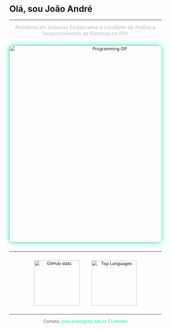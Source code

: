 # Olá, sou João André

---

<p align="center" style="color: #bbb; font-size: 16px; max-width: 600px; margin: auto;">
  Residente em Sistemas Embarcados e estudante de Análise e Desenvolvimento de Sistemas no IFPI.
</p>

<div align="center" style="margin: 30px 0;">
  <img 
    src="https://media2.giphy.com/media/v1.Y2lkPTc5MGI3NjExYXhmM243bWpva2JscjlqZWR3OGJ5cnAxMGcwMnZwN3NzOGlveHhkYSZlcD12MV9pbnRlcm5hbF9naWZfYnlfaWQmY3Q9Zw/QNGtIbsXz88V2/giphy.gif" 
    alt="Programming GIF" 
    width="650" 
    style="border-radius: 12px; box-shadow: 0 0 15px #00ff99;"
  />
</div>

---

<div align="center" style="display: flex; justify-content: center; gap: 40px; flex-wrap: wrap;">

  <img 
    src="https://github-readme-stats.vercel.app/api?username=JoaoAndreBSantana&show_icons=true&count_private=true&theme=radical&hide_border=true" 
    alt="GitHub stats" 
    height="150"
  />

  <img 
    src="https://github-readme-stats.vercel.app/api/top-langs/?username=JoaoAndreBSantana&layout=compact&langs_count=10&theme=radical&hide_border=true" 
    alt="Top Languages" 
    height="150"
  />

</div>

---

<p align="center" style="color: #666; font-size: 14px;">
  Contato: <a href="mailto:joao.andre@ifpi.edu.br" style="color: #00ff99; text-decoration: none;">joao.andre@ifpi.edu.br</a> | 
  <a href="https://www.linkedin.com/in/joao-andre-santana/" target="_blank" rel="noopener" style="color: #00ff99; text-decoration: none;">LinkedIn</a>
</p>
